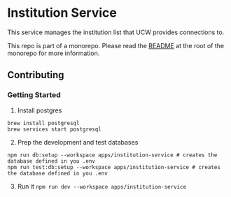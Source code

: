 # Institution Service

This service manages the institution list that UCW provides connections to.

This repo is part of a monorepo. Please read the [README](../../README.md) at the root of the monorepo for more
information.

## Contributing

### Getting Started

1. Install postgres

```shell
brew install postgresql
brew services start postgresql
```

2. Prep the development and test databases

```shell
npm run db:setup --workspace apps/institution-service # creates the database defined in you .env
npm run test:db:setup --workspace apps/institution-service # creates the database defined in you .env
```

3. Run it `npm run dev --workspace apps/institution-service`
